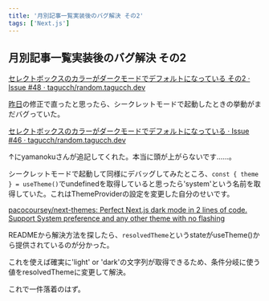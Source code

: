 ```yaml
---
title: '月別記事一覧実装後のバグ解決 その2'
tags: ['Next.js']
---
```


## 月別記事一覧実装後のバグ解決 その2

[セレクトボックスのカラーがダークモードでデフォルトになっている その2 · Issue \#48 · tagucch/random\.tagucch\.dev](https://github.com/tagucch/random.tagucch.dev/issues/48)

[昨日](/posts/2022-05-08/)の修正で直ったと思ったら、シークレットモードで起動したときの挙動がまだバグっていた。

[セレクトボックスのカラーがダークモードでデフォルトになっている · Issue \#46 · tagucch/random\.tagucch\.dev](https://github.com/tagucch/random.tagucch.dev/issues/46)

↑にyamanokuさんが追記してくれた。本当に頭が上がらないです……。

シークレットモードで起動して同様にデバッグしてみたところ、`const { theme } = useTheme()`でundefinedを取得していると思ったら'system'という名前を取得していた。これはThemeProviderの設定を変更した自分のせいです。

[pacocoursey/next\-themes: Perfect Next\.js dark mode in 2 lines of code\. Support System preference and any other theme with no flashing](https://github.com/pacocoursey/next-themes)

READMEから解決方法を探したら、`resolvedTheme`というstateがuseTheme()から提供されているのが分かった。

これを使えば確実に'light' or 'dark'の文字列が取得できるため、条件分岐に使う値をresolvedThemeに変更して解決。

これで一件落着のはず。